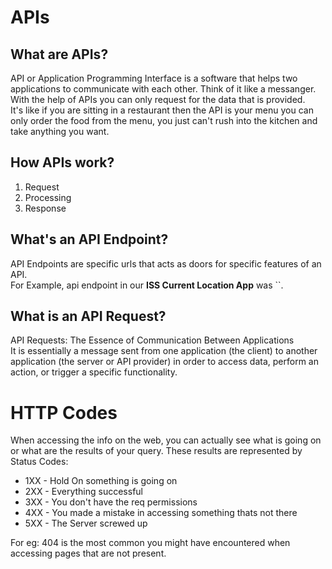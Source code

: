 # APIs

## What are APIs?

API or Application Programming Interface is a software that helps two applications to communicate with each other.
Think of it like a messanger. With the help of APIs you can only request for the data that is provided.\
It's like if you are sitting in a restaurant then the API is your menu you can only order the food from the menu, 
you just can't rush into the kitchen and take anything you want.

## How APIs work?

1. Request
2. Processing
3. Response

## What's an API Endpoint?

API Endpoints are specific urls that acts as doors for specific features of an API.\
For Example, api endpoint in our **ISS Current Location App** was ``.

## What is an API Request?

API Requests: The Essence of Communication Between Applications\
It is essentially a message sent from one application (the client) to another 
application (the server or API provider) in order to access data, perform an action, 
or trigger a specific functionality.


# HTTP Codes 

When accessing the info on the web, you can actually see what is going on or what are the results of your query. These results are represented by Status Codes: 

- 1XX - Hold On something is going on 
- 2XX - Everything successful
- 3XX - You don't have the req permissions 
- 4XX - You made a mistake in accessing something thats not there 
- 5XX - The Server screwed up 

For eg: 404 is the most common you might have encountered when accessing pages that are not present.
